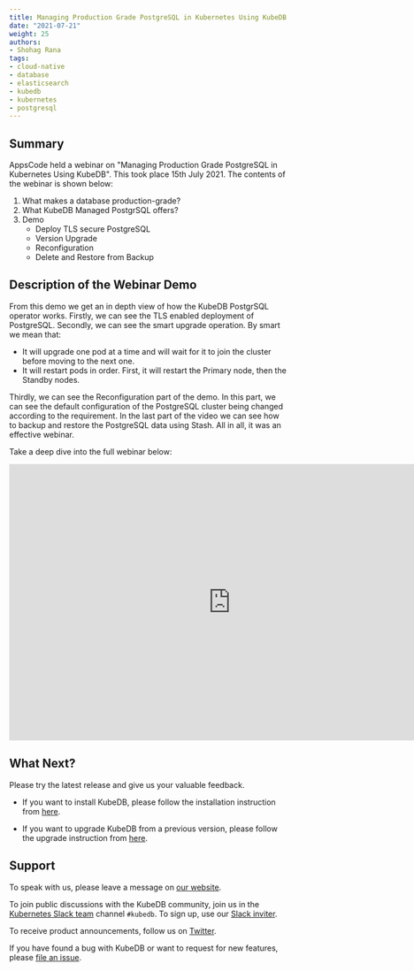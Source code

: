 ```yaml
---
title: Managing Production Grade PostgreSQL in Kubernetes Using KubeDB - Webinar
date: "2021-07-21"
weight: 25
authors:
- Shohag Rana
tags:
- cloud-native
- database
- elasticsearch
- kubedb
- kubernetes
- postgresql
---
```


## Summary

AppsCode held a webinar on "Managing Production Grade PostgreSQL in Kubernetes Using KubeDB". This took place 15th July 2021. The contents of the webinar is shown below:

1) What makes a database production-grade?
2) What KubeDB Managed PostgrSQL offers?
3) Demo
    * Deploy TLS secure PostgreSQL
    * Version Upgrade
    * Reconfiguration
    * Delete and Restore from Backup

## Description of the Webinar Demo

From this demo we get an in depth view of how the KubeDB PostgrSQL operator works. Firstly, we can see the TLS enabled deployment of PostgreSQL. Secondly, we can see the smart upgrade operation. By smart we mean that:

* It will upgrade one pod at a time and will wait for it to join the cluster before moving to the next one.
* It will restart pods in order. First, it will restart the Primary node, then the Standby nodes.

Thirdly, we can see the Reconfiguration part of the demo. In this part, we can see the default configuration of the PostgreSQL cluster being changed according to the requirement.
In the last part of the video we can see how to backup and restore the PostgreSQL data using Stash. All in all, it was an effective webinar.

Take a deep dive into the full webinar below:

<iframe style="height: 500px; width: 800px" src="https://www.youtube.com/embed/xUnakCSVEuQ" title="YouTube video player" frameborder="0" allow="accelerometer; autoplay; clipboard-write; encrypted-media; gyroscope; picture-in-picture" allowfullscreen></iframe>

## What Next?

Please try the latest release and give us your valuable feedback.

* If you want to install KubeDB, please follow the installation instruction from [here](https://kubedb.com/docs/v2021.06.23/setup).

* If you want to upgrade KubeDB from a previous version, please follow the upgrade instruction from [here](https://kubedb.com/docs/v2021.06.23/setup/upgrade/).

## Support

To speak with us, please leave a message on [our website](https://appscode.com/contact/).

To join public discussions with the KubeDB community, join us in the [Kubernetes Slack team](https://kubernetes.slack.com/messages/C8149MREV/) channel `#kubedb`. To sign up, use our [Slack inviter](http://slack.kubernetes.io/).

To receive product announcements, follow us on [Twitter](https://twitter.com/KubeDB).

If you have found a bug with KubeDB or want to request for new features, please [file an issue](https://github.com/kubedb/project/issues/new).
